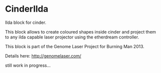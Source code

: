 CinderIlda
==========

Ilda block for cinder.

This block allows to create coloured shapes inside cinder and project them to any ilda capable laser projector using the etherdream controller.

This block is part of the 
Genome Laser Project for Burning Man 2013.

Details here:
http://genomelaser.com/



still work in progress...


